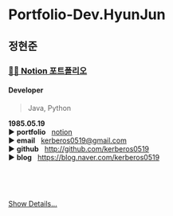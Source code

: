 # Portfolio-Dev.HyunJun

## 정현준  

### [👨‍💻 Notion 포트폴리오](https://0326.notion.site/ver0-1-e646e86ba9d0440683142ed21132b2eb?pvs=4)

#### Developer
> Java, Python


**1985.05.19**  
▶️ **portfolio**&nbsp;&nbsp;&nbsp;[notion]()  
▶️ **email**&nbsp;&nbsp;&nbsp;kerberos0519@gmail.com  
▶️ **github**&nbsp;&nbsp;&nbsp;http://github.com/kerberos0519  
▶️ **blog**&nbsp;&nbsp;&nbsp;https://blog.naver.com/kerberos0519

<br/>

> 

> 

> 

<br/>

[Show Details...](https://github.com/kerberos0519/working)  
